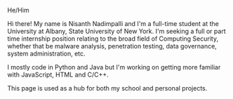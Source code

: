 He/Him

Hi there! My name is Nisanth Nadimpalli and I'm a full-time student at the University at Albany, State University of New York. I'm seeking a full or part time internship position relating to the broad field of Computing Security, whether that be malware analysis, penetration testing, data governance, system administration, etc. 

I mostly code in Python and Java but I'm working on getting more familiar with JavaScript, HTML and C/C++.

This page is used as a hub for both my school and personal projects. 
